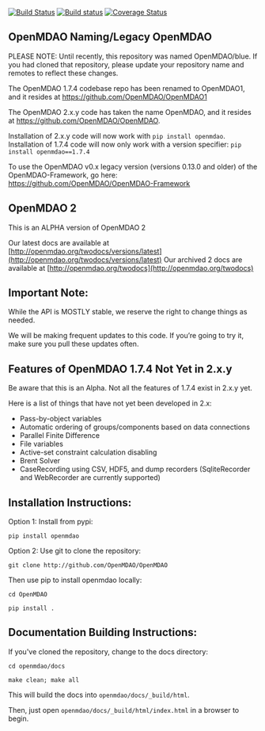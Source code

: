 
[![Build Status](https://travis-ci.org/OpenMDAO/OpenMDAO.svg?branch=master)](https://travis-ci.org/OpenMDAO/OpenMDAO)   [![Build status](https://ci.appveyor.com/api/projects/status/33kct0irhbgcg8m1?svg=true
)](https://ci.appveyor.com/project/OpenMDAO/blue/branch/master)  [![Coverage Status](https://coveralls.io/repos/github/OpenMDAO/OpenMDAO/badge.svg?branch=master)](https://coveralls.io/github/OpenMDAO/OpenMDAO?branch=master)




OpenMDAO Naming/Legacy OpenMDAO
-------------------------------

PLEASE NOTE: Until recently, this repository was named OpenMDAO/blue. If you had cloned that repository, please update
your repository name and remotes to reflect these changes.

The OpenMDAO 1.7.4 codebase repo has been renamed to OpenMDAO1, and it resides
at https://github.com/OpenMDAO/OpenMDAO1

The OpenMDAO 2.x.y code has taken the name OpenMDAO,
and it resides at https://github.com/OpenMDAO/OpenMDAO.

Installation of 2.x.y code will now work with `pip install openmdao`.
Installation of 1.7.4 code will now only work with a version specifier: `pip install openmdao==1.7.4`

To use the OpenMDAO v0.x legacy version
 (versions 0.13.0 and older) of the OpenMDAO-Framework, go here:
https://github.com/OpenMDAO/OpenMDAO-Framework


OpenMDAO 2
--------------

This is an ALPHA version of OpenMDAO 2

Our latest docs are available at [http://openmdao.org/twodocs/versions/latest](http://openmdao.org/twodocs/versions/latest)
Our archived 2 docs are available at [http://openmdao.org/twodocs](http://openmdao.org/twodocs)



Important Note:
---------------

While the API is MOSTLY stable, we reserve the right to change things as needed.

We will be making frequent updates to this code. If you’re going to try it,
make sure you pull these updates often.


Features of OpenMDAO 1.7.4 Not Yet in 2.x.y
-------------------------------------------

Be aware that this is an Alpha.
Not all the features of 1.7.4 exist in 2.x.y yet.

Here is a list of things that have not yet been developed in 2.x:

* Pass-by-object variables
* Automatic ordering of groups/components based on data connections
* Parallel Finite Difference
* File variables
* Active-set constraint calculation disabling
* Brent Solver
* CaseRecording using CSV, HDF5, and dump recorders (SqliteRecorder and WebRecorder are currently supported)

Installation Instructions:
--------------------------
Option 1: Install from pypi:

`pip install openmdao`


Option 2: Use git to clone the repository:

`git clone http://github.com/OpenMDAO/OpenMDAO`

 Then use pip to install openmdao locally:

`cd OpenMDAO`

`pip install .`


Documentation Building Instructions:
------------------------------------

If you've cloned the repository, change to the docs directory:

`cd openmdao/docs`

`make clean; make all`

This will build the docs into `openmdao/docs/_build/html`.

Then, just open  `openmdao/docs/_build/html/index.html` in a browser to begin.
